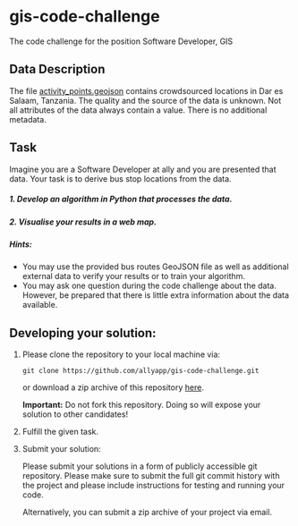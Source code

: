 # gis-code-challenge
The code challenge for the position Software Developer, GIS

## Data Description
The file [activity_points.geojson](https://github.com/allyapp/gis-code-challenge/blob/master/data/activity_points.geojson) contains crowdsourced locations in Dar es Salaam, Tanzania.
The quality and the source of the data is unknown. Not all attributes of the data always contain a value. There is no additional metadata.

## Task
Imagine you are a Software Developer at ally and you are presented that data. Your task is to derive bus stop locations from the data.

##### 1. Develop an algorithm in Python that processes the data.
##### 2. Visualise your results in a web map.

##### Hints:
* You may use the provided bus routes GeoJSON file as well as additional external data to verify your results or to train your algorithm.
* You may ask one question during the code challenge about the data. However, be prepared that there is little extra information about the data available.

## Developing your solution:

1. Please clone the repository to your local machine via:

    ```
    git clone https://github.com/allyapp/gis-code-challenge.git
    ```

    or download a zip archive of this repository [here](https://github.com/allyapp/gis-code-challenge/archive/master.zip).

   **Important:** Do not fork this repository. Doing so will expose your solution
   to other candidates!

2. Fulfill the given task.

3. Submit your solution:

    Please submit your solutions in a form of publicly accessible git repository. Please make sure to submit the full git commit history with the project and please include instructions for testing and running your code.

    Alternatively, you can submit a zip archive of your project via email.
